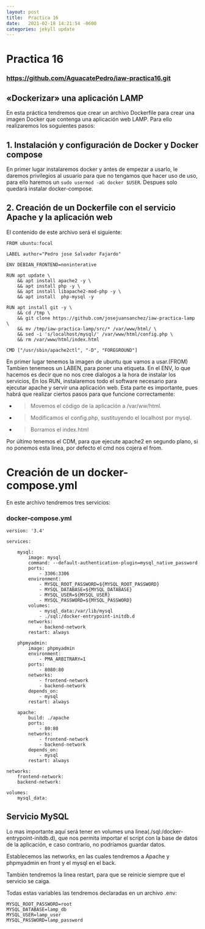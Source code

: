 ```yaml
---
layout: post
title:  Practica 16
date:   2021-02-18 14:21:54 -0600
categories: jekyll update
---
```

# Practica 16
### https://github.com/AguacatePedro/iaw-practica16.git

##  «Dockerizar» una aplicación LAMP

En esta práctica tendremos que crear un archivo Dockerfile para crear una imagen Docker que contenga una aplicación web LAMP. Para ello realizaremos los soguientes pasos:

## 1. Instalación y configuración de Docker y Docker compose

En primer lugar instalaremos docker y antes de empezar a usarlo, le daremos privilegios al usuario para que no tengamos que hacer uso de uso, para ello haremos un  `sudo usermod -aG docker $USER`. Despues solo quedará instalar docker-compose.

## 2. Creación de un Dockerfile con el servicio Apache y la aplicación web

El contenido de este archivo será el siguiente:
```
FROM ubuntu:focal

LABEL author="Pedro jose Salvador Fajardo"

ENV DEBIAN_FRONTEND=noninterative

RUN apt update \
    && apt install apache2 -y \
    && apt install php -y \
    && apt install libapache2-mod-php -y \
    && apt install  php-mysql -y 

RUN apt install git -y \
    && cd /tmp \
    && git clone https://github.com/josejuansanchez/iaw-practica-lamp \
    && mv /tmp/iaw-practica-lamp/src/* /var/www/html/ \
    && sed -i 's/localhost/mysql/' /var/www/html/config.php \
    && rm /var/www/html/index.html

CMD ["/usr/sbin/apache2ctl", "-D", "FOREGROUND"] 
```
En primer lugar tenemos la imagen de ubuntu que vamos a usar.(FROM)
Tambien tenemeos un LABEN, para poner una etiqueta.
En el ENV, lo que hacemos es decir que no nos cree dialogos a la hora de instalar los servicios,
En los RUN, instalaremos todo el software necesario para ejecutar apache y servir una aplicación web.
Esta parte es importante, pues habrá que realizar ciertos pasos para que funcione correctamente:
- > Movemos el código de la aplicación a /var/ww/html.
- > Modificamos el config.php, sustituyendo el localhost por mysql.
- > Borramos el index.html

Por último tenemos el CDM, para que ejecute apache2 en segundo plano, si no ponemos esta linea, por defecto el cmd nos cojera el from.

# Creación de un docker-compose.yml

En este archivo tendremos tres servicios:
### docker-compose.yml
```
version: '3.4'

services:

    mysql:
        image: mysql
        command: --default-authentication-plugin=mysql_native_password
        ports:
            - 3306:3306
        environment:
            - MYSQL_ROOT_PASSWORD=${MYSQL_ROOT_PASSWORD}
            - MYSQL_DATABASE=${MYSQL_DATABASE}
            - MYSQL_USER=${MYSQL_USER}
            - MYSQL_PASSWORD=${MYSQL_PASSWORD}
        volumes:
            - mysql_data:/var/lib/mysql
            - ./sql:/docker-entrypoint-initdb.d
        networks:
            - backend-network
        restart: always
    
    phpmyadmin:
        image: phpmyadmin
        environment:
            - PMA_ARBITRARY=1
        ports:
            - 8080:80
        networks:
            - frontend-network
            - backend-network
        depends_on: 
            - mysql
        restart: always

    apache:
        build: ./apache
        ports:
            - 80:80
        networks:
            - frontend-network
            - backend-network
        depends_on: 
            - mysql
        restart: always

networks:
    frontend-network:
    backend-network:

volumes:
    mysql_data:
```
## Servicio MySQL
Lo mas importante aquí será tener en volumes una linea(./sql:/docker-entrypoint-initdb.d), que nos permita importar el script con la base de datos de la aplicación, e caso contrario, no podríamos guardar datos.

Establecemos las networks, en las cuales tendremos a Apache y phpmyadmin en front y el mysql en el back.

También tendremos  la linea restart, para que se reinicie siempre que el servicio se caiga.

Todas estas variables las tendremos declaradas en un archivo .env:
```
MYSQL_ROOT_PASSWORD=root
MYSQL_DATABASE=lamp_db
MYSQL_USER=lamp_user
MYSQL_PASSWORD=lamp_password
```

